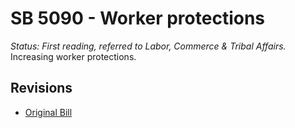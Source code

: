 # SB 5090 - Worker protections
*Status: First reading, referred to Labor, Commerce & Tribal Affairs.*
Increasing worker protections.

## Revisions
* [Original Bill](1/)